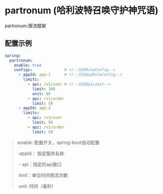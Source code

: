 # partronum (哈利波特召唤守护神咒语)
partronum:限流框架



## 配置示例

```yaml
spring:
  partronum:
    enable: true
    configs:              # <!--对应RuleConfig-->
      - appId: app-1      # <!--对应AppRuleConfig-->
        limits:
          - api: /v1/user # <!--对应ApiLimit-->
            limit: 100
            unit: 60
          - api: /v1/order
            limit: 50
      - appId: app-2
        limits:
          - api: /v1/user
            limit: 50
          - api: /v1/order
            limit: 50
```

> enable: 配置开关，spring-boot自动配置
>
> -appId： 指定服务名称
>
> ​	- api：指定的api接口
>
> ​		limit：单位时间限流次数
>
> ​		unit: 时间（毫秒）
